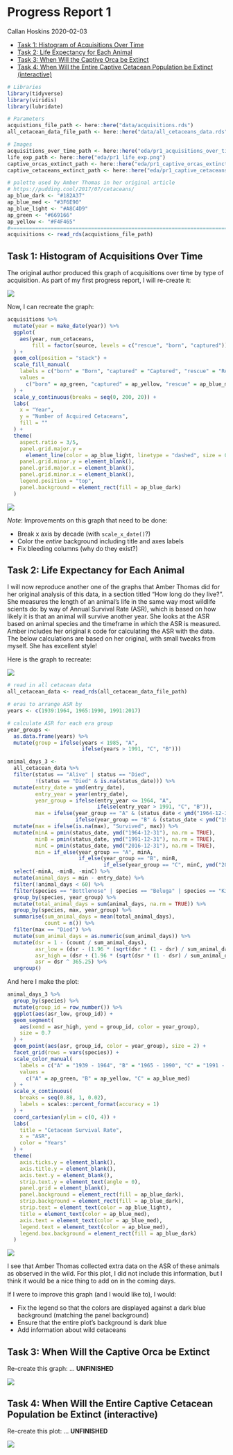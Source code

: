 Progress Report 1
================
Callan Hoskins
2020-02-03

  - [Task 1: Histogram of Acquisitions Over
    Time](#task-1-histogram-of-acquisitions-over-time)
  - [Task 2: Life Expectancy for Each
    Animal](#task-2-life-expectancy-for-each-animal)
  - [Task 3: When Will the Captive Orca be
    Extinct](#task-3-when-will-the-captive-orca-be-extinct)
  - [Task 4: When Will the Entire Captive Cetacean Population be Extinct
    (interactive)](#task-4-when-will-the-entire-captive-cetacean-population-be-extinct-interactive)

``` r
# Libraries
library(tidyverse)
library(viridis)
library(lubridate)

# Parameters
acquistions_file_path <- here::here("data/acquisitions.rds")
all_cetacean_data_file_path <- here::here("data/all_cetaceans_data.rds")

# Images
acquisitions_over_time_path <- here::here("eda/pr1_acquisitions_over_time.png")
life_exp_path <- here::here("eda/pr1_life_exp.png")
captive_orcas_extinct_path <- here::here("eda/pr1_captive_orcas_extinct.png")
captive_cetaceans_extinct_path <- here::here("eda/pr1_captive_cetaceans_extinct.png")

# palette used by Amber Thomas in her original article 
# https://pudding.cool/2017/07/cetaceans/
ap_blue_dark <- "#182A37"
ap_blue_med <- "#3F6E90"
ap_blue_light <- "#A8C4D9"
ap_green <- "#669166"
ap_yellow <- "#F4F465"
#===============================================================================
acquisitions <- read_rds(acquistions_file_path)
```

## Task 1: Histogram of Acquisitions Over Time

The original author produced this graph of acquisitions over time by
type of acquisition. As part of my first progress report, I will
re-create it:

![](../images/pr1_acquisitions_over_time.png)

Now, I can recreate the graph:

``` r
acquisitions %>% 
  mutate(year = make_date(year)) %>% 
  ggplot(
    aes(year, num_cetaceans, 
        fill = factor(source, levels = c("rescue", "born", "captured")))
  ) +
  geom_col(position = "stack") + 
  scale_fill_manual(
    labels = c("born" = "Born", "captured" = "Captured", "rescue" = "Rescued"), 
    values = 
      c("born" = ap_green, "captured" = ap_yellow, "rescue" = ap_blue_med)
  ) + 
  scale_y_continuous(breaks = seq(0, 200, 20)) + 
  labs(
    x = "Year", 
    y = "Number of Acquired Cetaceans", 
    fill = ""
  ) + 
  theme(
    aspect.ratio = 3/5, 
    panel.grid.major.y = 
      element_line(color = ap_blue_light, linetype = "dashed", size = 0.1), 
    panel.grid.minor.y = element_blank(), 
    panel.grid.major.x = element_blank(), 
    panel.grid.minor.x = element_blank(), 
    legend.position = "top", 
    panel.background = element_rect(fill = ap_blue_dark)
  )
```

![](progress-report-1_files/figure-gfm/unnamed-chunk-2-1.png)<!-- -->

*Note*: Improvements on this graph that need to be done:

  - Break x axis by decade (with `scale_x_date()`?)
  - Color the *entire* background including title and axes labels
  - Fix bleeding columns (why do they exist?)

## Task 2: Life Expectancy for Each Animal

I will now reproduce another one of the graphs that Amber Thomas did for
her original analysis of this data, in a section titled “How long do
they live?”. She measures the length of an animal’s life in the same way
most wildlife scients do: by way of Annual Survival Rate (ASR), which is
based on how likely it is that an animal will survive another year. She
looks at the ASR based on animal species and the timeframe in which the
ASR is measured. Amber includes her original `R` code for calculating
the ASR with the data. The below calculations are based on her original,
with small tweaks from myself. She has excellent style\!

Here is the graph to recreate:

![](../images/pr1_life_exp.png)

``` r
# read in all cetacean data
all_cetacean_data <- read_rds(all_cetacean_data_file_path)

# eras to arrange ASR by
years <- c(1939:1964, 1965:1990, 1991:2017)

# calculate ASR for each era group
year_groups <- 
  as.data.frame(years) %>% 
  mutate(group = ifelse(years < 1985, "A",
                        ifelse(years > 1991, "C", "B")))

animal_days_3 <- 
  all_cetacean_data %>% 
  filter(status == "Alive" | status == "Died",
         !(status == "Died" & is.na(status_date))) %>% 
  mutate(entry_date = ymd(entry_date),
         entry_year = year(entry_date),
         year_group = ifelse(entry_year <= 1964, "A",
                             ifelse(entry_year > 1991, "C", "B")),
         max = ifelse(year_group == "A" & (status_date < ymd("1964-12-31")), "Died", 
                      ifelse(year_group == "B" & (status_date < ymd("1991-12-31")), "Died", ifelse(year_group == "C" & (status_date < ymd("2016-12-31")), "Died", "Survived")))) %>% 
  mutate(max = ifelse(is.na(max), "Survived", max)) %>% 
  mutate(minA = pmin(status_date, ymd("1964-12-31"), na.rm = TRUE),
         minB = pmin(status_date, ymd("1991-12-31"), na.rm = TRUE),
         minC = pmin(status_date, ymd("2016-12-31"), na.rm = TRUE),
         min = if_else(year_group == "A", minA,
                       if_else(year_group == "B", minB,
                               if_else(year_group == "C", minC, ymd("2017-05-01"))))) %>%
  select(-minA, -minB, -minC) %>% 
  mutate(animal_days = min - entry_date) %>% 
  filter(!animal_days < 60) %>% 
  filter(species == "Bottlenose" | species == "Beluga" | species == "Killer Whale; Orca" | species == "White-sided, Pacific") %>% 
  group_by(species, year_group) %>% 
  mutate(total_animal_days = sum(animal_days, na.rm = TRUE)) %>% 
  group_by(species, max, year_group) %>% 
  summarise(sum_animal_days = mean(total_animal_days),
            count = n()) %>% 
  filter(max == "Died") %>% 
  mutate(sum_animal_days = as.numeric(sum_animal_days)) %>% 
  mutate(dsr = 1 - (count / sum_animal_days),
         asr_low = (dsr - (1.96 * (sqrt(dsr * (1 - dsr) / sum_animal_days)))) ^ 365.25,
         asr_high = (dsr + (1.96 * (sqrt(dsr * (1 - dsr) / sum_animal_days)))) ^ 365.25,
         asr = dsr ^ 365.25) %>% 
  ungroup()
```

And here I make the plot:

``` r
animal_days_3 %>% 
  group_by(species) %>% 
  mutate(group_id = row_number()) %>% 
  ggplot(aes(asr_low, group_id)) + 
  geom_segment(
    aes(xend = asr_high, yend = group_id, color = year_group), 
    size = 0.7
  ) + 
  geom_point(aes(asr, group_id, color = year_group), size = 2) + 
  facet_grid(rows = vars(species)) + 
  scale_color_manual(
    labels = c("A" = "1939 - 1964", "B" = "1965 - 1990", "C" = "1991 - 2016"), 
    values = 
      c("A" = ap_green, "B" = ap_yellow, "C" = ap_blue_med)
  ) + 
  scale_x_continuous(
    breaks = seq(0.88, 1, 0.02), 
    labels = scales::percent_format(accuracy = 1)
  ) + 
  coord_cartesian(ylim = c(0, 4)) + 
  labs(
    title = "Cetacean Survival Rate", 
    x = "ASR", 
    color = "Years"
  ) + 
  theme(
    axis.ticks.y = element_blank(), 
    axis.title.y = element_blank(), 
    axis.text.y = element_blank(), 
    strip.text.y = element_text(angle = 0), 
    panel.grid = element_blank(), 
    panel.background = element_rect(fill = ap_blue_dark), 
    strip.background = element_rect(fill = ap_blue_dark), 
    strip.text = element_text(color = ap_blue_light), 
    title = element_text(color = ap_blue_med), 
    axis.text = element_text(color = ap_blue_med), 
    legend.text = element_text(color = ap_blue_med), 
    legend.box.background = element_rect(fill = ap_blue_dark)
  )
```

![](progress-report-1_files/figure-gfm/unnamed-chunk-4-1.png)<!-- -->

I see that Amber Thomas collected extra data on the ASR of these animals
as observed in the wild. For this plot, I did not include this
information, but I think it would be a nice thing to add on in the
coming days.

If I were to improve this graph (and I would like to), I would:

  - Fix the legend so that the colors are displayed against a dark blue
    background (matching the panel background)
  - Ensure that the entire plot’s background is dark blue
  - Add information about wild cetaceans

## Task 3: When Will the Captive Orca be Extinct

Re-create this graph: … **UNFINISHED**

![](../images/pr1_captive_orcas_extinct.png)

## Task 4: When Will the Entire Captive Cetacean Population be Extinct (interactive)

Re-create this plot: … **UNFINISHED**

![](../images/pr1_captive_cetaceans_extinct.png)
